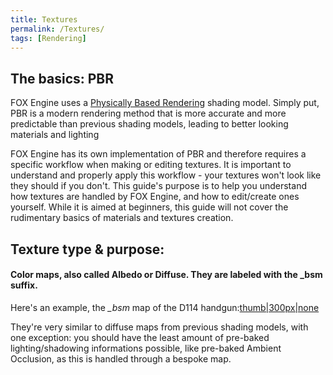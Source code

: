 ```yaml
---
title: Textures
permalink: /Textures/
tags: [Rendering]
---
```


## The basics: PBR

FOX Engine uses a [Physically Based Rendering](https://en.wikipedia.org/wiki/Physically_based_rendering) shading model. Simply put, PBR is a
modern rendering method that is more accurate and more predictable than
previous shading models, leading to better looking materials and
lighting

FOX Engine has its own implementation of PBR and therefore requires a
specific workflow when making or editing textures. It is important to
understand and properly apply this workflow - your textures won't look
like they should if you don't. This guide's purpose is to help you
understand how textures are handled by FOX Engine, and how to
edit/create ones yourself. While it is aimed at beginners, this guide
will not cover the rudimentary basics of materials and textures
creation.

## Texture type & purpose:

#### Color maps, also called Albedo or Diffuse. They are labeled with the _bsm suffix.

Here's an example, the *_bsm* map of the D114
handgun:[thumb|300px|none](/File:Hg00_main0_def_c00_bsm.jpg "wikilink")

They're very similar to diffuse maps from previous shading models, with
one exception: you should have the least amount of pre-baked
lighting/shadowing informations possible, like pre-baked Ambient
Occlusion, as this is handled through a bespoke map.
